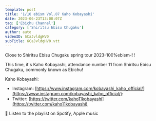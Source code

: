 ```yaml
---
template: post
title: '1/10 ebism Vol.07 Kaho Kobayashi'
date: 2023-06-23T13:00:07Z
tag: ['Ebichu Channel']
category: ['Shiritsu Ebisu Chugaku']
author: auto 
videoID: 6CaJvldgHV0
subTitle: 6CaJvldgHV0.vtt
---
```

Close to Shiritsu Ebisu Chugaku spring tour 2023-100%ebism-! !

This time, it's Kaho Kobayashi, attendance number 11 from Shiritsu Ebisu Chugaku, commonly known as Ebichu!

Kaho Kobayashi:

- Instagram: [https://www.instagram.com/kobayashi_kaho_official/](https://www.instagram.com/kobayashi_kaho_official/):
- Twitter: [https://twitter.com/kaho11kobayashi](https://twitter.com/kaho11kobayashi)

🎵 Listen to the playlist on Spotify, Apple music